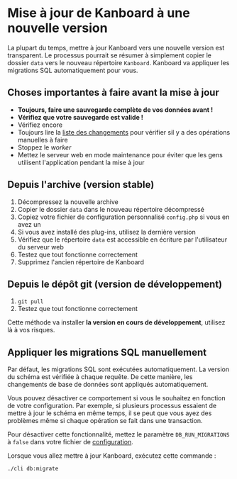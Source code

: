 Mise à jour de Kanboard à une nouvelle version
==============================================

La plupart du temps, mettre à jour Kanboard vers une nouvelle version est transparent.
Le processus pourrait se résumer à simplement copier le dossier `data` vers le nouveau répertoire `Kanboard`.
Kanboard va appliquer les migrations SQL automatiquement pour vous.

Choses importantes à faire avant la mise à jour
-----------------------------------------------

- **Toujours, faire une sauvegarde complète de vos données avant !**
- **Vérifiez que votre sauvegarde est valide !**
- Vérifiez encore
- Toujours lire la [liste des changements](https://github.com/Kanboard/Kanboard/blob/master/ChangeLog) pour vérifier sil y a des opérations manuelles à faire
- Stoppez le _worker_
- Mettez le serveur web en mode maintenance pour éviter que les gens utilisent l'application pendant la mise à jour

Depuis l'archive (version stable)
---------------------------------

1. Décompressez la nouvelle archive
2. Copier le dossier `data` dans le nouveau répertoire décompressé
3. Copiez votre fichier de configuration personnalisé `config.php` si vous en avez un
4. Si vous avez installé des plug-ins, utilisez la dernière version
5. Vérifiez que le répertoire `data` est accessible en écriture par l'utilisateur du serveur web
6. Testez que tout fonctionne correctement
7. Supprimez l'ancien répertoire de Kanboard

Depuis le dépôt git (version de développement)
---------------------------------------------

1. `git pull`
2. Testez que tout fonctionne correctement

Cette méthode va installer **la version en cours de développement**, utilisez là à vos risques.

Appliquer les migrations SQL manuellement
-----------------------------------------

Par défaut, les migrations SQL sont exécutées automatiquement.
La version du schéma est vérifiée à chaque requête.
De cette manière, les changements de base de données sont appliqués automatiquement.

Vous pouvez désactiver ce comportement si vous le souhaitez en fonction de votre configuration.
Par exemple, si plusieurs processus essaient de mettre à jour le schéma en même temps, il se peut que vous ayez des problèmes même si chaque opération se fait dans une transaction.

Pour désactiver cette fonctionnalité, mettez le paramètre `DB_RUN_MIGRATIONS` à `false` dans votre fichier de [configuration](config.markdown).

Lorsque vous allez mettre à jour Kanboard, exécutez cette commande :

```bash
./cli db:migrate
```
